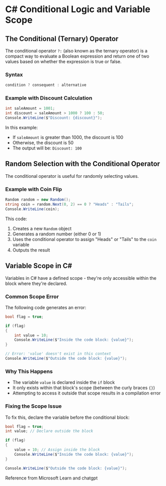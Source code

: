 # C# Conditional Logic and Variable Scope

## The Conditional (Ternary) Operator

The conditional operator `?:` (also known as the ternary operator) is a compact way to evaluate a Boolean expression and return one of two values based on whether the expression is true or false.

### Syntax
```csharp
condition ? consequent : alternative
```

### Example with Discount Calculation
```csharp
int saleAmount = 1001;
int discount = saleAmount > 1000 ? 100 : 50;
Console.WriteLine($"Discount: {discount}");
```

In this example:
- If `saleAmount` is greater than 1000, the discount is 100
- Otherwise, the discount is 50
- The output will be: `Discount: 100`

## Random Selection with the Conditional Operator

The conditional operator is useful for randomly selecting values.

### Example with Coin Flip
```csharp
Random random = new Random();
string coin = random.Next(0, 2) == 0 ? "Heads" : "Tails";
Console.WriteLine(coin);
```

This code:
1. Creates a new `Random` object
2. Generates a random number (either 0 or 1)
3. Uses the conditional operator to assign "Heads" or "Tails" to the `coin` variable
4. Outputs the result

## Variable Scope in C#

Variables in C# have a defined scope - they're only accessible within the block where they're declared.

### Common Scope Error

The following code generates an error:

```csharp
bool flag = true;

if (flag)
{
    int value = 10;
    Console.WriteLine($"Inside the code block: {value}");
}

// Error: 'value' doesn't exist in this context
Console.WriteLine($"Outside the code block: {value}");
```

### Why This Happens
- The variable `value` is declared inside the `if` block
- It only exists within that block's scope (between the curly braces `{}`)
- Attempting to access it outside that scope results in a compilation error

### Fixing the Scope Issue
To fix this, declare the variable before the conditional block:

```csharp
bool flag = true;
int value; // Declare outside the block

if (flag)
{
    value = 10; // Assign inside the block
    Console.WriteLine($"Inside the code block: {value}");
}

Console.WriteLine($"Outside the code block: {value}");
```
Reference from Microsoft Learn and chatgpt
